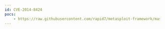 ```yaml
---
id: CVE-2014-8424
pocs:
    - https://raw.githubusercontent.com/rapid7/metasploit-framework/master/modules/exploits/linux/http/vap2500_tools_command_exec.rb
---
```

